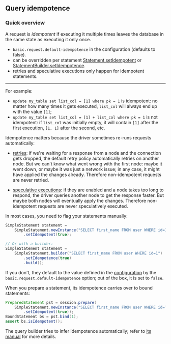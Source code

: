 <!--
Licensed to the Apache Software Foundation (ASF) under one
or more contributor license agreements.  See the NOTICE file
distributed with this work for additional information
regarding copyright ownership.  The ASF licenses this file
to you under the Apache License, Version 2.0 (the
"License"); you may not use this file except in compliance
with the License.  You may obtain a copy of the License at

  http://www.apache.org/licenses/LICENSE-2.0

Unless required by applicable law or agreed to in writing,
software distributed under the License is distributed on an
"AS IS" BASIS, WITHOUT WARRANTIES OR CONDITIONS OF ANY
KIND, either express or implied.  See the License for the
specific language governing permissions and limitations
under the License.
-->

## Query idempotence

### Quick overview

A request is *idempotent* if executing it multiple times leaves the database in the same state as
executing it only once.

* `basic.request.default-idempotence` in the configuration (defaults to false).
* can be overridden per statement [Statement.setIdempotent] or [StatementBuilder.setIdempotence].
* retries and speculative executions only happen for idempotent statements.

-----

For example:

* `update my_table set list_col = [1] where pk = 1` is idempotent: no matter how many times it gets
  executed, `list_col`  will always end up with the value `[1]`;
* `update my_table set list_col = [1] + list_col where pk = 1` is not idempotent: if `list_col` was
  initially empty, it will contain `[1]` after the first execution, `[1, 1]` after the second, etc.
  
Idempotence matters because the driver sometimes re-runs requests automatically:

* [retries](../retries): if we're waiting for a response from a node and the connection gets
  dropped, the default retry policy automatically retries on another node. But we can't know what
  went wrong with the first node: maybe it went down, or maybe it was just a network issue; in any
  case, it might have applied the changes already. Therefore non-idempotent requests are never
  retried.

* [speculative executions](../speculative_execution): if they are enabled and a node takes too long
  to respond, the driver queries another node to get the response faster. But maybe both nodes will
  eventually apply the changes. Therefore non-idempotent requests are never speculatively executed.

In most cases, you need to flag your statements manually:

```java
SimpleStatement statement =
    SimpleStatement.newInstance("SELECT first_name FROM user WHERE id=1")
        .setIdempotent(true);

// Or with a builder:
SimpleStatement statement =
    SimpleStatement.builder("SELECT first_name FROM user WHERE id=1")
        .setIdempotence(true)
        .build();
```

If you don't, they default to the value defined in the [configuration](../configuration/) by the
`basic.request.default-idempotence` option; out of the box, it is set to `false`.

When you prepare a statement, its idempotence carries over to bound statements:

```java
PreparedStatement pst = session.prepare(
    SimpleStatement.newInstance("SELECT first_name FROM user WHERE id=?")
        .setIdempotent(true));
BoundStatement bs = pst.bind(1);
assert bs.isIdempotent();
```

The query builder tries to infer idempotence automatically; refer to
[its manual](../../query_builder/idempotence/) for more details.

[Statement.setIdempotent]: https://docs.datastax.com/en/drivers/java/4.3/com/datastax/oss/driver/api/core/cql/Statement.html#setIdempotent-java.lang.Boolean-
[StatementBuilder.setIdempotence]: https://docs.datastax.com/en/drivers/java/4.3/com/datastax/oss/driver/api/core/cql/StatementBuilder.html#setIdempotence-java.lang.Boolean-
